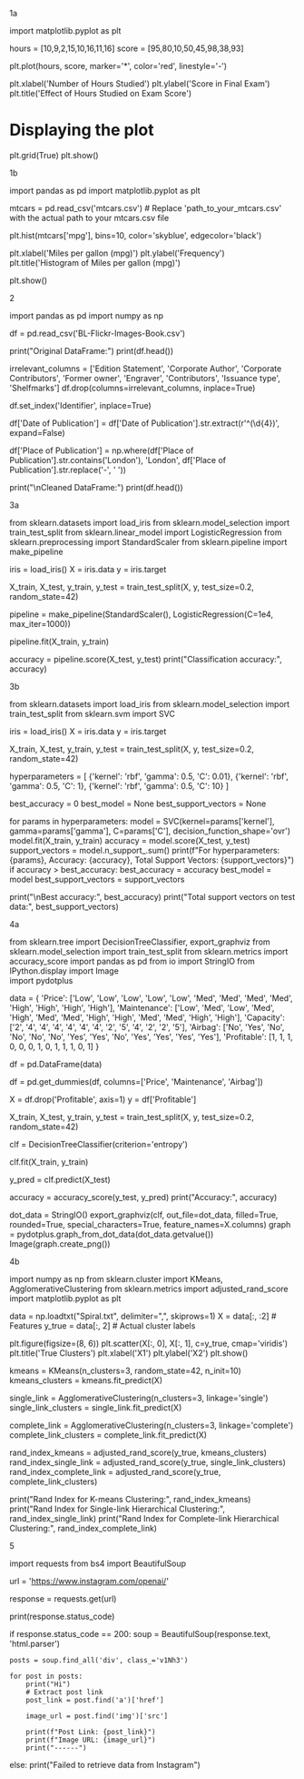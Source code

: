 1a

import matplotlib.pyplot as plt

hours = [10,9,2,15,10,16,11,16]
score = [95,80,10,50,45,98,38,93]

plt.plot(hours, score, marker='*', color='red', linestyle='-')

plt.xlabel('Number of Hours Studied')
plt.ylabel('Score in Final Exam')
plt.title('Effect of Hours Studied on Exam Score')

# Displaying the plot
plt.grid(True)
plt.show()



1b

import pandas as pd
import matplotlib.pyplot as plt

mtcars = pd.read_csv('mtcars.csv')  # Replace 'path_to_your_mtcars.csv' with the actual path to your mtcars.csv file

plt.hist(mtcars['mpg'], bins=10, color='skyblue', edgecolor='black')

plt.xlabel('Miles per gallon (mpg)')
plt.ylabel('Frequency')
plt.title('Histogram of Miles per gallon (mpg)')

plt.show()


2

import pandas as pd
import numpy as np

df = pd.read_csv('BL-Flickr-Images-Book.csv')

print("Original DataFrame:")
print(df.head())

irrelevant_columns = ['Edition Statement', 'Corporate Author', 'Corporate Contributors', 'Former owner', 'Engraver', 'Contributors', 'Issuance type', 'Shelfmarks']
df.drop(columns=irrelevant_columns, inplace=True)

df.set_index('Identifier', inplace=True)

df['Date of Publication'] = df['Date of Publication'].str.extract(r'^(\d{4})', expand=False)

df['Place of Publication'] = np.where(df['Place of Publication'].str.contains('London'), 'London', df['Place of Publication'].str.replace('-', ' '))

print("\nCleaned DataFrame:")
print(df.head())


3a

from sklearn.datasets import load_iris
from sklearn.model_selection import train_test_split
from sklearn.linear_model import LogisticRegression
from sklearn.preprocessing import StandardScaler
from sklearn.pipeline import make_pipeline

iris = load_iris()
X = iris.data
y = iris.target

X_train, X_test, y_train, y_test = train_test_split(X, y, test_size=0.2, random_state=42)

pipeline = make_pipeline(StandardScaler(), LogisticRegression(C=1e4, max_iter=1000))

pipeline.fit(X_train, y_train)

accuracy = pipeline.score(X_test, y_test)
print("Classification accuracy:", accuracy)


3b

from sklearn.datasets import load_iris
from sklearn.model_selection import train_test_split
from sklearn.svm import SVC

iris = load_iris()
X = iris.data
y = iris.target

X_train, X_test, y_train, y_test = train_test_split(X, y, test_size=0.2, random_state=42)

hyperparameters = [
    {'kernel': 'rbf', 'gamma': 0.5, 'C': 0.01},
    {'kernel': 'rbf', 'gamma': 0.5, 'C': 1},
    {'kernel': 'rbf', 'gamma': 0.5, 'C': 10}
]

best_accuracy = 0
best_model = None
best_support_vectors = None

for params in hyperparameters:
    model = SVC(kernel=params['kernel'], gamma=params['gamma'], C=params['C'], decision_function_shape='ovr')
    model.fit(X_train, y_train)
    accuracy = model.score(X_test, y_test)
    support_vectors = model.n_support_.sum()
    print(f"For hyperparameters: {params}, Accuracy: {accuracy}, Total Support Vectors: {support_vectors}")
    if accuracy > best_accuracy:
        best_accuracy = accuracy
        best_model = model
        best_support_vectors = support_vectors

print("\nBest accuracy:", best_accuracy)
print("Total support vectors on test data:", best_support_vectors)



4a

from sklearn.tree import DecisionTreeClassifier, export_graphviz
from sklearn.model_selection import train_test_split
from sklearn.metrics import accuracy_score
import pandas as pd
from io import StringIO
from IPython.display import Image  
import pydotplus

data = {
    'Price': ['Low', 'Low', 'Low', 'Low', 'Low', 'Med', 'Med', 'Med', 'Med', 'High', 'High', 'High', 'High'],
    'Maintenance': ['Low', 'Med', 'Low', 'Med', 'High', 'Med', 'Med', 'High', 'High', 'Med', 'Med', 'High', 'High'],
    'Capacity': ['2', '4', '4', '4', '4', '4', '4', '2', '5', '4', '2', '2', '5'],
    'Airbag': ['No', 'Yes', 'No', 'No', 'No', 'No', 'Yes', 'Yes', 'No', 'Yes', 'Yes', 'Yes', 'Yes'],
    'Profitable': [1, 1, 1, 0, 0, 0, 1, 0, 1, 1, 1, 0, 1]
}

df = pd.DataFrame(data)

df = pd.get_dummies(df, columns=['Price', 'Maintenance', 'Airbag'])

X = df.drop('Profitable', axis=1)
y = df['Profitable']

X_train, X_test, y_train, y_test = train_test_split(X, y, test_size=0.2, random_state=42)

clf = DecisionTreeClassifier(criterion='entropy')

clf.fit(X_train, y_train)

y_pred = clf.predict(X_test)

accuracy = accuracy_score(y_test, y_pred)
print("Accuracy:", accuracy)

dot_data = StringIO()
export_graphviz(clf, out_file=dot_data, filled=True, rounded=True, special_characters=True, feature_names=X.columns)
graph = pydotplus.graph_from_dot_data(dot_data.getvalue())  
Image(graph.create_png())


4b

import numpy as np
from sklearn.cluster import KMeans, AgglomerativeClustering
from sklearn.metrics import adjusted_rand_score
import matplotlib.pyplot as plt

data = np.loadtxt("Spiral.txt", delimiter=",", skiprows=1)
X = data[:, :2]  # Features
y_true = data[:, 2]  # Actual cluster labels

plt.figure(figsize=(8, 6))
plt.scatter(X[:, 0], X[:, 1], c=y_true, cmap='viridis')
plt.title('True Clusters')
plt.xlabel('X1')
plt.ylabel('X2')
plt.show()

kmeans = KMeans(n_clusters=3, random_state=42, n_init=10)
kmeans_clusters = kmeans.fit_predict(X)

single_link = AgglomerativeClustering(n_clusters=3, linkage='single')
single_link_clusters = single_link.fit_predict(X)

complete_link = AgglomerativeClustering(n_clusters=3, linkage='complete')
complete_link_clusters = complete_link.fit_predict(X)

rand_index_kmeans = adjusted_rand_score(y_true, kmeans_clusters)
rand_index_single_link = adjusted_rand_score(y_true, single_link_clusters)
rand_index_complete_link = adjusted_rand_score(y_true, complete_link_clusters)

print("Rand Index for K-means Clustering:", rand_index_kmeans)
print("Rand Index for Single-link Hierarchical Clustering:", rand_index_single_link)
print("Rand Index for Complete-link Hierarchical Clustering:", rand_index_complete_link)



5

import requests
from bs4 import BeautifulSoup

url = 'https://www.instagram.com/openai/'

response = requests.get(url)

print(response.status_code)

if response.status_code == 200:
    soup = BeautifulSoup(response.text, 'html.parser')

    posts = soup.find_all('div', class_='v1Nh3')

    for post in posts:
        print("Hi")
        # Extract post link
        post_link = post.find('a')['href']

        image_url = post.find('img')['src']

        print(f"Post Link: {post_link}")
        print(f"Image URL: {image_url}")
        print("------")
else:
    print("Failed to retrieve data from Instagram")
